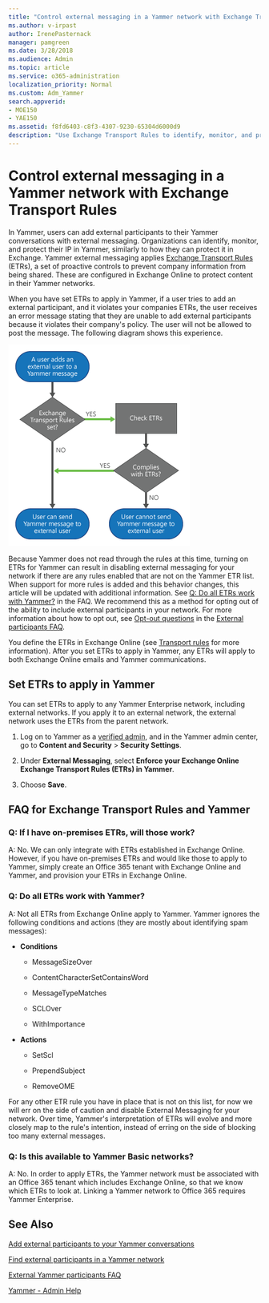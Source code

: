 ```yaml
---
title: "Control external messaging in a Yammer network with Exchange Transport Rules"
ms.author: v-irpast
author: IrenePasternack
manager: pamgreen
ms.date: 3/28/2018
ms.audience: Admin
ms.topic: article
ms.service: o365-administration
localization_priority: Normal
ms.custom: Adm_Yammer
search.appverid:
- MOE150
- YAE150
ms.assetid: f8fd6403-c8f3-4307-9230-65304d6000d9
description: "Use Exchange Transport Rules to identify, monitor, and protect your IP in Yammer when external participants are in your network."
---
```


# Control external messaging in a Yammer network with Exchange Transport Rules

In Yammer, users can add external participants to their Yammer conversations with external messaging. Organizations can identify, monitor, and protect their IP in Yammer, similarly to how they can protect it in Exchange. Yammer external messaging applies [Exchange Transport Rules](https://go.microsoft.com/fwlink/?LinkID=404243) (ETRs), a set of proactive controls to prevent company information from being shared. These are configured in Exchange Online to protect content in their Yammer networks. 
  
When you have set ETRs to apply in Yammer, if a user tries to add an external participant, and it violates your companies ETRs, the user receives an error message stating that they are unable to add external participants because it violates their company's policy. The user will not be allowed to post the message. The following diagram shows this experience.
  
![When a Yammer user adds an external participant to a message, if Exchange Transport Rules are set, Yammer checks the rules before sending the message. If the message complies with the rules, the message is sent. If not, the user cannot send the message.](../media/e0cad306-d83c-4bd9-922c-6b74b685a805.png)
  
Because Yammer does not read through the rules at this time, turning on ETRs for Yammer can result in disabling external messaging for your network if there are any rules enabled that are not on the Yammer ETR list. When support for more rules is added and this behavior changes, this article will be updated with additional information. See [Q: Do all ETRs work with Yammer?](control-external-messaging-with-exchange.md#ETRswork) in the FAQ. We recommend this as a method for opting out of the ability to include external participants in your network. For more information about how to opt out, see [Opt-out questions](external-messaging-faq.md#OptOut) in the [External participants FAQ](external-messaging-faq.md).
  
You define the ETRs in Exchange Online (see [Transport rules](https://go.microsoft.com/fwlink/?LinkId=613303) for more information). After you set ETRs to apply in Yammer, any ETRs will apply to both Exchange Online emails and Yammer communications. 
  
## Set ETRs to apply in Yammer

You can set ETRs to apply to any Yammer Enterprise network, including external networks. If you apply it to an external network, the external network uses the ETRs from the parent network.
  
1. Log on to Yammer as a [verified admin](../manage-yammer-users/manage-yammer-admins.md), and in the Yammer admin center, go to **Content and Security** \> **Security Settings**.
    
2. Under **External Messaging**, select **Enforce your Exchange Online Exchange Transport Rules (ETRs) in Yammer**.
    
3. Choose **Save**.
    
## FAQ for Exchange Transport Rules and Yammer

### Q: If I have on-premises ETRs, will those work?

A: No. We can only integrate with ETRs established in Exchange Online. However, if you have on-premises ETRs and would like those to apply to Yammer, simply create an Office 365 tenant with Exchange Online and Yammer, and provision your ETRs in Exchange Online.
  
### Q: Do all ETRs work with Yammer?
<a name="ETRswork"> </a>

A: Not all ETRs from Exchange Online apply to Yammer. Yammer ignores the following conditions and actions (they are mostly about identifying spam messages):
  
- **Conditions**
    
  - MessageSizeOver
    
  - ContentCharacterSetContainsWord
    
  - MessageTypeMatches
    
  - SCLOver
    
  - WithImportance
    
- **Actions**
    
  - SetScl
    
  - PrependSubject
    
  - RemoveOME
    
For any other ETR rule you have in place that is not on this list, for now we will err on the side of caution and disable External Messaging for your network. Over time, Yammer's interpretation of ETRs will evolve and more closely map to the rule's intention, instead of erring on the side of blocking too many external messages.
  
### Q: Is this available to Yammer Basic networks?
<a name="ETRswork"> </a>

A: No. In order to apply ETRs, the Yammer network must be associated with an Office 365 tenant which includes Exchange Online, so that we know which ETRs to look at. Linking a Yammer network to Office 365 requires Yammer Enterprise.
  
## See Also

[Add external participants to your Yammer conversations](add-external-participants.md)
  
[Find external participants in a Yammer network](find-external-participants.md)
  
[External Yammer participants FAQ](external-messaging-faq.md)
  
[Yammer - Admin Help](https://support.office.com/article/e1464355-1f97-49ac-b2aa-dd320b179dbe)
  

